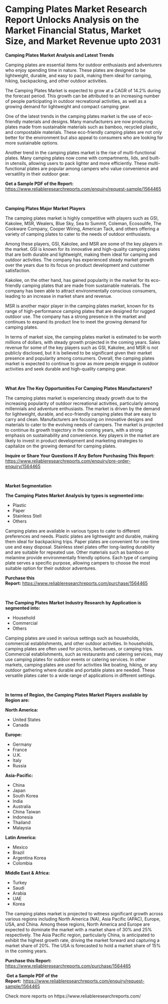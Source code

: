 <p><h1>Camping Plates Market Research Report Unlocks Analysis on the Market Financial Status, Market Size, and Market Revenue upto 2031</h1></p><p><strong>Camping Plates Market Analysis and Latest Trends</strong></p>
<p><p>Camping plates are essential items for outdoor enthusiasts and adventurers who enjoy spending time in nature. These plates are designed to be lightweight, durable, and easy to pack, making them ideal for camping, hiking, backpacking, and other outdoor activities.</p><p>The Camping Plates Market is expected to grow at a CAGR of 14.2% during the forecast period. This growth can be attributed to an increasing number of people participating in outdoor recreational activities, as well as a growing demand for lightweight and compact camping gear.</p><p>One of the latest trends in the camping plates market is the use of eco-friendly materials and designs. Many manufacturers are now producing plates made from sustainable materials such as bamboo, recycled plastic, and compostable materials. These eco-friendly camping plates are not only better for the environment but also appeal to consumers who are looking for more sustainable options.</p><p>Another trend in the camping plates market is the rise of multi-functional plates. Many camping plates now come with compartments, lids, and built-in utensils, allowing users to pack lighter and more efficiently. These multi-functional plates are popular among campers who value convenience and versatility in their outdoor gear.</p></p>
<p><strong>Get a Sample PDF of the Report:&nbsp;</strong> <a href="https://www.reliableresearchreports.com/enquiry/request-sample/1564465">https://www.reliableresearchreports.com/enquiry/request-sample/1564465</a></p>
<p>&nbsp;</p>
<p><strong>Camping Plates Major Market Players</strong></p>
<p><p>The camping plates market is highly competitive with players such as GSI, Kakolee, MSR, Wealers, Blue Sky, Sea to Summit, Coleman, Ecosoulife, The Cookware Company, Cooper Wiring, American Tack, and others offering a variety of camping plates to cater to the needs of outdoor enthusiasts.</p><p>Among these players, GSI, Kakolee, and MSR are some of the key players in the market. GSI is known for its innovative and high-quality camping plates that are both durable and lightweight, making them ideal for camping and outdoor activities. The company has experienced steady market growth over the years due to its focus on product development and customer satisfaction.</p><p>Kakolee, on the other hand, has gained popularity in the market for its eco-friendly camping plates that are made from sustainable materials. The company has been able to attract environmentally conscious consumers, leading to an increase in market share and revenue.</p><p>MSR is another major player in the camping plates market, known for its range of high-performance camping plates that are designed for rugged outdoor use. The company has a strong presence in the market and continues to expand its product line to meet the growing demand for camping plates.</p><p>In terms of market size, the camping plates market is estimated to be worth millions of dollars, with steady growth projected in the coming years. Sales revenue for some of the key players such as GSI, Kakolee, and MSR is not publicly disclosed, but it is believed to be significant given their market presence and popularity among consumers. Overall, the camping plates market is expected to continue to grow as more people engage in outdoor activities and seek durable and high-quality camping gear.</p></p>
<p>&nbsp;</p>
<p><strong>What Are The Key Opportunities For Camping Plates Manufacturers?</strong></p>
<p><p>The camping plates market is experiencing steady growth due to the increasing popularity of outdoor recreational activities, particularly among millennials and adventure enthusiasts. The market is driven by the demand for lightweight, durable, and eco-friendly camping plates that are easy to carry and clean. Manufacturers are focusing on innovative designs and materials to cater to the evolving needs of campers. The market is projected to continue its growth trajectory in the coming years, with a strong emphasis on sustainability and convenience. Key players in the market are likely to invest in product development and marketing strategies to capitalize on the growing demand for camping plates.</p></p>
<p><strong>Inquire or Share Your Questions If Any Before Purchasing This Report:</strong> <a href="https://www.reliableresearchreports.com/enquiry/pre-order-enquiry/1564465">https://www.reliableresearchreports.com/enquiry/pre-order-enquiry/1564465</a></p>
<p>&nbsp;</p>
<p><strong>Market Segmentation</strong></p>
<p><strong>The Camping Plates Market Analysis by types is segmented into:</strong></p>
<p><ul><li>Plastic</li><li>Paper</li><li>Stainless Stell</li><li>Others</li></ul></p>
<p><p>Camping plates are available in various types to cater to different preferences and needs. Plastic plates are lightweight and durable, making them ideal for backpacking trips. Paper plates are convenient for one-time use and easy disposal. Stainless steel plates offer long-lasting durability and are suitable for repeated use. Other materials such as bamboo or melamine provide environmentally friendly options. Each type of camping plate serves a specific purpose, allowing campers to choose the most suitable option for their outdoor adventures.</p></p>
<p><strong>Purchase this Report:&nbsp;</strong><a href="https://www.reliableresearchreports.com/purchase/1564465">https://www.reliableresearchreports.com/purchase/1564465</a></p>
<p>&nbsp;</p>
<p><strong>The Camping Plates Market Industry Research by Application is segmented into:</strong></p>
<p><ul><li>Household</li><li>Commercial</li><li>Others</li></ul></p>
<p><p>Camping plates are used in various settings such as households, commercial establishments, and other outdoor activities. In households, camping plates are often used for picnics, barbecues, or camping trips. Commercial establishments, such as restaurants and catering services, may use camping plates for outdoor events or catering services. In other markets, camping plates are used for activities like boating, hiking, or any outdoor gathering where durable and portable plates are needed. These versatile plates cater to a wide range of applications in different settings.</p></p>
<p>&nbsp;</p>
<p><strong>In terms of Region, the Camping Plates Market Players available by Region are:</strong></p>
<p>
    <p> <strong> North America: </strong>
        <ul>
            <li>United States</li>
            <li>Canada</li>
        </ul>
        </p> 
    <p> <strong> Europe: </strong>
        <ul>
            <li>Germany</li>
            <li>France</li>
            <li>U.K.</li>
            <li>Italy</li>
            <li>Russia</li>
        </ul>
        </p> 
    <p> <strong> Asia-Pacific: </strong>
        <ul>
            <li>China</li>
            <li>Japan</li>
            <li>South Korea</li>
            <li>India</li>
            <li>Australia</li>
            <li>China Taiwan</li>
            <li>Indonesia</li>
            <li>Thailand</li>
            <li>Malaysia</li>
        </ul>
        </p> 
    <p> <strong> Latin America: </strong>
        <ul>
            <li>Mexico</li>
            <li>Brazil</li>
            <li>Argentina Korea</li>
            <li>Colombia</li>
        </ul>
        </p> 
    <p> <strong> Middle East & Africa: </strong>
        <ul>
            <li>Turkey</li>
            <li>Saudi</li>
            <li>Arabia</li>
            <li>UAE</li>
            <li>Korea</li>
        </ul>
    </p>
    </p>
<p><p>The camping plates market is projected to witness significant growth across various regions including North America (NA), Asia Pacific (APAC), Europe, USA, and China. Among these regions, North America and Europe are expected to dominate the market with a market share of 30% and 25% respectively. The Asia Pacific region, particularly China, is anticipated to exhibit the highest growth rate, driving the market forward and capturing a market share of 20%. The USA is forecasted to hold a market share of 15% in the coming years.</p></p>
<p><strong>Purchase this Report: </strong><a href="https://www.reliableresearchreports.com/purchase/1564465">https://www.reliableresearchreports.com/purchase/1564465</a></p>
<p>&nbsp;<strong>Get a Sample PDF of the Report:&nbsp;&nbsp;</strong><a href="https://www.reliableresearchreports.com/enquiry/request-sample/1564465">https://www.reliableresearchreports.com/enquiry/request-sample/1564465</a></p>
<p><strong></strong></p>
<p>Check more reports on https://www.reliableresearchreports.com/</p>